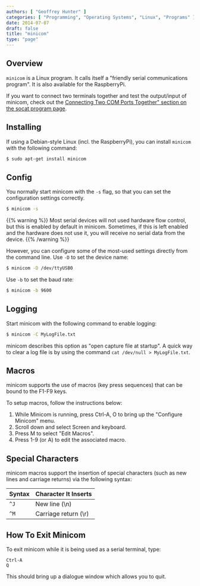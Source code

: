 ```yaml
---
authors: [ "Geoffrey Hunter" ]
categories: [ "Programming", "Operating Systems", "Linux", "Programs" ]
date: 2014-07-07
draft: false
title: "minicom"
type: "page"
---
```


## Overview

`minicom` is a Linux program. It calls itself a "friendly serial communications program". It is also available for the RaspberryPi.

If you want to connect two terminals together and test the output/input of minicom, check out the [Connecting Two COM Ports Together" section on the socat program page](/programming/operating-systems/linux/programs/socat#connecting-two-com-ports-together).

## Installing

If using a Debian-style Linux (incl. the RaspberryPi), you can install `minicom` with the following command:

```sh   
$ sudo apt-get install minicom
```  

## Config

You normally start minicom with the `-s` flag, so that you can set the configuration settings correctly.

```sh    
$ minicom -s
```

{{% warning %}}
Most serial devices will not used hardware flow control, but this is enabled by default in minicom. Sometimes, if this is left enabled and the hardware does not use it, you will receive no serial data from the device.
{{% /warning %}}

However, you can configure some of the most-used settings directly from the command line. Use `-D` to set the device name:

```sh   
$ minicom -D /dev/ttyUSB0
```

Use `-b` to set the baud rate:

```sh   
$ minicom -b 9600
```  

## Logging

Start minicom with the following command to enable logging:

```sh   
$ minicom -C MyLogFile.txt
```  

minicom describes this option as "open capture file at startup". A quick way to clear a log file is by using the command `cat /dev/null > MyLogFile.txt`.

## Macros

minicom supports the use of macros (key press sequences) that can be bound to the F1-F9 keys.

To setup macros, follow the instructions below:

1. While Minicom is running, press Ctrl-A, O to bring up the "Configure Minicom" menu.
2. Scroll down and select Screen and keyboard.
3. Press M to select "Edit Macros".
4. Press 1-9 (or A) to edit the associated macro.

## Special Characters

minicom macros support the insertion of special characters (such as new lines and carriage returns) via the following syntax:

<table>
    <thead>
        <tr>
            <th>Syntax</th>
            <th>Character It Inserts</th>
        </tr>
    </thead>
<tbody>
<tr>
<td ><code>^J</code></td>
<td >New line (\n)</td>
</tr>
<tr>
<td><code>^M</code></td>
<td >Carriage return (\r)</td>
</tr>
</tbody>
</table>

## How To Exit Minicom

To exit minicom while it is being used as a serial terminal, type:

```text
Ctrl-A
Q
```

This should bring up a dialogue window which allows you to quit.
